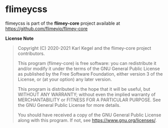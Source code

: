 # flimeycss

flimeycss is part of the **flimey-core** project available at https://github.com/flimeyio/flimey-core

**License Note**

> Copyright (C) 2020-2021 Karl Kegel and the flimey-core project contributors.
> 
> This program (flimey-core) is free software: you can redistribute it and/or modify
> it under the terms of the GNU General Public License as published by
> the Free Software Foundation, either version 3 of the License, or
> (at your option) any later version.
> 
> This program is distributed in the hope that it will be useful,
> but WITHOUT ANY WARRANTY; without even the implied warranty of
> MERCHANTABILITY or FITNESS FOR A PARTICULAR PURPOSE.  See the
> GNU General Public License for more details.
> 
> You should have received a copy of the GNU General Public License
> along with this program.  If not, see <https://www.gnu.org/licenses/>.